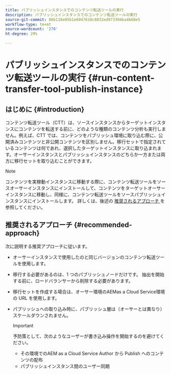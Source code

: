 ```yaml
---
title: パブリッシュインスタンスでのコンテンツ転送ツールの実行
description: パブリッシュインスタンスでのコンテンツ転送ツールの実行
source-git-commit: 86b118e05b1e6947610c6032ed973394ba4b68e5
workflow-type: tm+mt
source-wordcount: '270'
ht-degree: 29%

---
```



# パブリッシュインスタンスでのコンテンツ転送ツールの実行 {#run-content-transfer-tool-publish-instance}

## はじめに {#introduction}

コンテンツ転送ツール（CTT）は、ソースインスタンスからターゲットインスタンスにコンテンツを転送する前に、どのような種類のコンテンツ分析も実行しません。例えば、CTT では、コンテンツをパブリッシュ環境に取り込む際に、公開済みコンテンツと非公開コンテンツを区別しません。移行セットで指定されているコンテンツは何であれ、選択したターゲットインスタンスに取り込まれます。オーサーインスタンスとパブリッシュインスタンスのどちらか一方または両方に移行セットを取り込むことができます。

>[!NOTE]
>コンテンツを実稼動インスタンスに移動する際に、コンテンツ転送ツールをソースオーサーインスタンスにインストールして、コンテンツをターゲットオーサーインスタンスに移動し、同様に、コンテンツ転送ツールをソースパブリッシュインスタンスにインストールします。 詳しくは、後述の [ 推奨されるアプローチ ](#recommended-approach) を参照してください。

## 推奨されるアプローチ {#recommended-approach}

次に説明する推奨アプローチに従います。

* オーサーインスタンスで使用したのと同じバージョンのコンテンツ転送ツールを使用します。

* 移行する必要があるのは、1 つのパブリッシュノードだけです。 抽出を開始する前に、ロードバランサーから削除する必要があります。

* 移行セットを作成する場合は、オーサー環境のAEMas a Cloud Service環境の URL を使用します。

* パブリッシュへの取り込み時に、パブリッシュ層は（オーサーとは異なり）スケールダウンされません。

   >[!IMPORTANT]
   >予防策として、次のようなユーザーが書き込み操作を開始するのを避けてください。
   > * その環境でのAEM as a Cloud Service Author から Publish へのコンテンツの配布
   > * パブリッシュインスタンス間のユーザー同期


